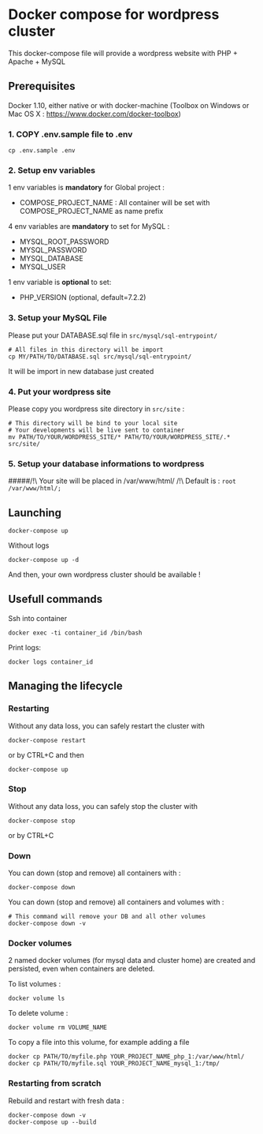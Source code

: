 # Docker compose for wordpress cluster
This docker-compose file will provide a wordpress website with PHP + Apache + MySQL 
 

## Prerequisites

Docker 1.10, either native or with docker-machine (Toolbox on Windows or Mac OS X : https://www.docker.com/docker-toolbox)

### 1. COPY .env.sample file to .env
```
cp .env.sample .env
```

### 2. Setup env variables
1 env variables is **mandatory** for Global project :
- COMPOSE_PROJECT_NAME : All container will be set with COMPOSE_PROJECT_NAME as name prefix

4 env variables are **mandatory** to set for MySQL :
- MYSQL_ROOT_PASSWORD
- MYSQL_PASSWORD
- MYSQL_DATABASE
- MYSQL_USER

1 env variable is **optional** to set:
- PHP_VERSION (optional, default=7.2.2)

### 3. Setup your MySQL File
Please put your DATABASE.sql file in `src/mysql/sql-entrypoint/`
```
# All files in this directory will be import
cp MY/PATH/TO/DATABASE.sql src/mysql/sql-entrypoint/
```
It will be import in new database just created 

### 4. Put your wordpress site
Please copy you wordpress site directory in `src/site` : 
    
    # This directory will be bind to your local site 
    # Your developments will be live sent to container
    mv PATH/TO/YOUR/WORDPRESS_SITE/* PATH/TO/YOUR/WORDPRESS_SITE/.*  src/site/


### 5. Setup your database informations to wordpress


#####/!\  Your site will be placed in /var/www/html/   /!\ 
Default is : `root /var/www/html/;`

## Launching    

    docker-compose up

Without logs
    
    docker-compose up -d

And then, your own wordpress cluster should be available !

## Usefull commands
Ssh into container 

    docker exec -ti container_id /bin/bash

Print logs:   

    docker logs container_id

## Managing the lifecycle

### Restarting 
Without any data loss, you can safely restart the cluster with

    docker-compose restart

or by CTRL+C and then

    docker-compose up
### Stop 
Without any data loss, you can safely stop the cluster with

    docker-compose stop

or by CTRL+C

### Down 
You can down (stop and remove) all containers with :
    
    docker-compose down
    
You can down (stop and remove) all containers and volumes with :
    
    # This command will remove your DB and all other volumes
    docker-compose down -v
    


### Docker volumes
2 named docker volumes (for mysql data and cluster home) are created and persisted, even when containers are deleted.

To list volumes :

    docker volume ls

To delete volume :
    
    docker volume rm VOLUME_NAME

To copy a file into this volume, for example adding a file

    docker cp PATH/TO/myfile.php YOUR_PROJECT_NAME_php_1:/var/www/html/
    docker cp PATH/TO/myfile.sql YOUR_PROJECT_NAME_mysql_1:/tmp/


### Restarting from scratch
Rebuild and restart with fresh data :
    
    docker-compose down -v 
    docker-compose up --build
